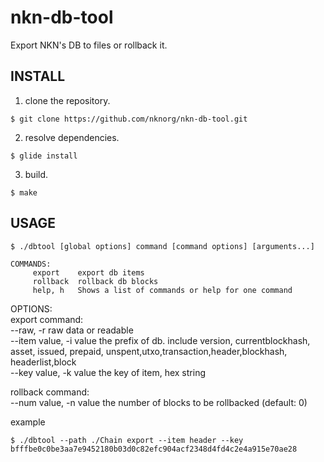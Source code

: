 # nkn-db-tool

Export NKN's DB to files or rollback it.

## INSTALL

1. clone the repository.

```
$ git clone https://github.com/nknorg/nkn-db-tool.git
```

2. resolve dependencies.

```
$ glide install
```

3. build.

```
$ make
```

## USAGE

```
$ ./dbtool [global options] command [command options] [arguments...]

COMMANDS:
     export    export db items
     rollback  rollback db blocks
     help, h   Shows a list of commands or help for one command
```


OPTIONS:  
export command:  
   --raw, -r               raw data or readable  
   --item value, -i value  the prefix of db. include version, currentblockhash, asset, issued, prepaid, unspent,utxo,transaction,header,blockhash, headerlist,block   
   --key value, -k value   the key of item, hex string  

rollback command:  
 --num value, -n value  the number of blocks to be rollbacked (default: 0)  

example

```
$ ./dbtool --path ./Chain export --item header --key bfffbe0c0be3aa7e9452180b03d0c82efc904acf2348d4fd4c2e4a915e70ae28
```

